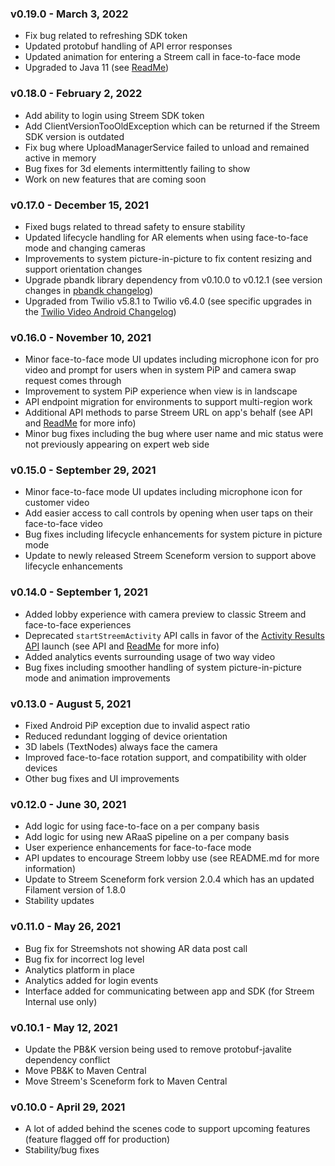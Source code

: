 ### v0.19.0 - March 3, 2022

-   Fix bug related to refreshing SDK token
-   Updated protobuf handling of API error responses
-   Updated animation for entering a Streem call in face-to-face mode
-   Upgraded to Java 11 (see [ReadMe](./README.md#installation))

### v0.18.0 - February 2, 2022

-   Add ability to login using Streem SDK token
-   Add ClientVersionTooOldException which can be returned if the Streem SDK version is outdated
-   Fix bug where UploadManagerService failed to unload and remained active in memory
-   Bug fixes for 3d elements intermittently failing to show
-   Work on new features that are coming soon

### v0.17.0 - December 15, 2021

-   Fixed bugs related to thread safety to ensure stability
-   Updated lifecycle handling for AR elements when using face-to-face mode and changing cameras
-   Improvements to system picture-in-picture to fix content resizing and support orientation changes
-   Upgrade pbandk library dependency from v0.10.0 to v0.12.1 (see version changes in [pbandk changelog](https://github.com/streem/pbandk/blob/master/CHANGELOG.md#0121---2021-11-11))
-   Upgraded from Twilio v5.8.1 to Twilio v6.4.0 (see specific upgrades in the [Twilio Video Android Changelog](https://www.twilio.com/docs/video/changelog-twilio-video-android-v6))

### v0.16.0 - November 10, 2021

-   Minor face-to-face mode UI updates including microphone icon for pro video and prompt for users when in system PiP and camera swap request comes through
-   Improvement to system PiP experience when view is in landscape
-   API endpoint migration for environments to support multi-region work
-   Additional API methods to parse Streem URL on app's behalf (see API and [ReadMe](./README.md#logging-in) for more info)
-   Minor bug fixes including the bug where user name and mic status were not previously appearing on expert web side

### v0.15.0 - September 29, 2021

-   Minor face-to-face mode UI updates including microphone icon for customer video
-   Add easier access to call controls by opening when user taps on their face-to-face video
-   Bug fixes including lifecycle enhancements for system picture in picture mode
-   Update to newly released Streem Sceneform version to support above lifecycle enhancements

### v0.14.0 - September 1, 2021

-   Added lobby experience with camera preview to classic Streem and face-to-face experiences
-   Deprecated `startStreemActivity` API calls in favor of the [Activity Results API](https://developer.android.com/training/basics/intents/result) launch (see API and [ReadMe](./README.md#remote-streems) for more info)
-   Added analytics events surrounding usage of two way video
-   Bug fixes including smoother handling of system picture-in-picture mode and animation improvements

### v0.13.0 - August 5, 2021

-   Fixed Android PiP exception due to invalid aspect ratio
-   Reduced redundant logging of device orientation
-   3D labels (TextNodes) always face the camera
-   Improved face-to-face rotation support, and compatibility with older devices
-   Other bug fixes and UI improvements

### v0.12.0 - June 30, 2021

-   Add logic for using face-to-face on a per company basis
-   Add logic for using new ARaaS pipeline on a per company basis
-   User experience enhancements for face-to-face mode
-   API updates to encourage Streem lobby use (see README.md for more information)
-   Update to Streem Sceneform fork version 2.0.4 which has an updated Filament version of 1.8.0
-   Stability updates

### v0.11.0 - May 26, 2021

-   Bug fix for Streemshots not showing AR data post call
-   Bug fix for incorrect log level
-   Analytics platform in place
-   Analytics added for login events
-   Interface added for communicating between app and SDK (for Streem Internal use only)

### v0.10.1 - May 12, 2021

-   Update the PB&K version being used to remove protobuf-javalite dependency conflict
-   Move PB&K to Maven Central
-   Move Streem's Sceneform fork to Maven Central

### v0.10.0 - April 29, 2021

-   A lot of added behind the scenes code to support upcoming features (feature flagged off for production)
-   Stability/bug fixes
